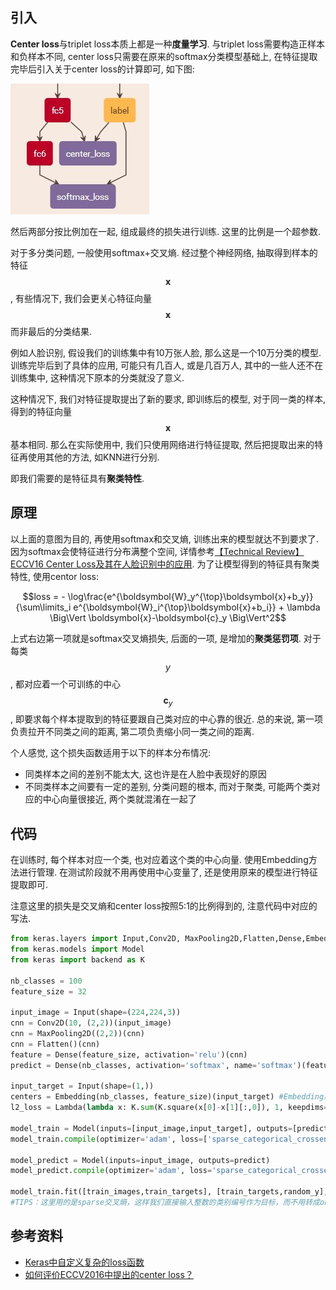 ## 引入

**Center loss**与triplet loss本质上都是一种**度量学习**. 与triplet loss需要构造正样本和负样本不同, center loss只需要在原来的softmax分类模型基础上, 在特征提取完毕后引入关于center loss的计算即可, 如下图:

![](img/v2-b2f979b42da7e6862c655cfb1f7162a6_hd.jpg)

然后两部分按比例加在一起, 组成最终的损失进行训练. 这里的比例是一个超参数.

对于多分类问题, 一般使用softmax+交叉熵. 经过整个神经网络, 抽取得到样本的特征$$\mathbf{x}$$, 有些情况下, 我们会更关心特征向量$$\mathbf{x}$$而非最后的分类结果.

例如人脸识别, 假设我们的训练集中有10万张人脸, 那么这是一个10万分类的模型. 训练完毕后到了具体的应用, 可能只有几百人, 或是几百万人, 其中的一些人还不在训练集中, 这种情况下原本的分类就没了意义.

这种情况下, 我们对特征提取提出了新的要求, 即训练后的模型, 对于同一类的样本, 得到的特征向量$$\mathbf{x}$$基本相同. 那么在实际使用中, 我们只使用网络进行特征提取, 然后把提取出来的特征再使用其他的方法, 如KNN进行分别.

即我们需要的是特征具有**聚类特性**.

## 原理

以上面的意图为目的, 再使用softmax和交叉熵, 训练出来的模型就达不到要求了. 因为softmax会使特征进行分布满整个空间, 详情参考[【Technical Review】ECCV16 Center Loss及其在人脸识别中的应用](https://zhuanlan.zhihu.com/p/23340343). 为了让模型得到的特征具有聚类特性, 使用centor loss:

$$loss = - \log\frac{e^{\boldsymbol{W}_y^{\top}\boldsymbol{x}+b_y}}{\sum\limits_i e^{\boldsymbol{W}_i^{\top}\boldsymbol{x}+b_i}} + \lambda \Big\Vert \boldsymbol{x}-\boldsymbol{c}_y \Big\Vert^2$$

上式右边第一项就是softmax交叉熵损失, 后面的一项, 是增加的**聚类惩罚项**. 对于每类$$y$$, 都对应着一个可训练的中心$$\boldsymbol{c}_y$$, 即要求每个样本提取到的特征要跟自己类对应的中心靠的很近. 总的来说, 第一项负责拉开不同类之间的距离, 第二项负责缩小同一类之间的距离.

个人感觉, 这个损失函数适用于以下的样本分布情况:

- 同类样本之间的差别不能太大, 这也许是在人脸中表现好的原因
- 不同类样本之间要有一定的差别, 分类问题的根本, 而对于聚类, 可能两个类对应的中心向量很接近, 两个类就混淆在一起了

## 代码

在训练时, 每个样本对应一个类, 也对应着这个类的中心向量. 使用Embedding方法进行管理. 在测试阶段就不用再使用中心变量了, 还是使用原来的模型进行特征提取即可.

注意这里的损失是交叉熵和center loss按照5:1的比例得到的, 注意代码中对应的写法.

```python
from keras.layers import Input,Conv2D, MaxPooling2D,Flatten,Dense,Embedding,Lambda
from keras.models import Model
from keras import backend as K

nb_classes = 100
feature_size = 32

input_image = Input(shape=(224,224,3))
cnn = Conv2D(10, (2,2))(input_image)
cnn = MaxPooling2D((2,2))(cnn)
cnn = Flatten()(cnn)
feature = Dense(feature_size, activation='relu')(cnn)
predict = Dense(nb_classes, activation='softmax', name='softmax')(feature) #至此，得到一个常规的softmax分类模型

input_target = Input(shape=(1,))
centers = Embedding(nb_classes, feature_size)(input_target) #Embedding层用来存放中心
l2_loss = Lambda(lambda x: K.sum(K.square(x[0]-x[1][:,0]), 1, keepdims=True), name='l2_loss')([feature,centers])

model_train = Model(inputs=[input_image,input_target], outputs=[predict,l2_loss])
model_train.compile(optimizer='adam', loss=['sparse_categorical_crossentropy',lambda y_true,y_pred: y_pred], loss_weights=[1.,0.2], metrics={'softmax':'accuracy'})

model_predict = Model(inputs=input_image, outputs=predict)
model_predict.compile(optimizer='adam', loss='sparse_categorical_crossentropy', metrics=['accuracy'])

model_train.fit([train_images,train_targets], [train_targets,random_y], epochs=10)
#TIPS：这里用的是sparse交叉熵，这样我们直接输入整数的类别编号作为目标，而不用转成one hot形式。所以Embedding层的输入，跟softmax的目标，都是train_targets，都是类别编号，而random_y是任意形状为(len(train_images),1)的矩阵。
```

## 参考资料

- [Keras中自定义复杂的loss函数](https://kexue.fm/archives/4493#Embedding%E5%B1%82%E7%9A%84%E5%A6%99%E7%94%A8)
- [如何评价ECCV2016中提出的center loss？](https://www.zhihu.com/question/51896282)

